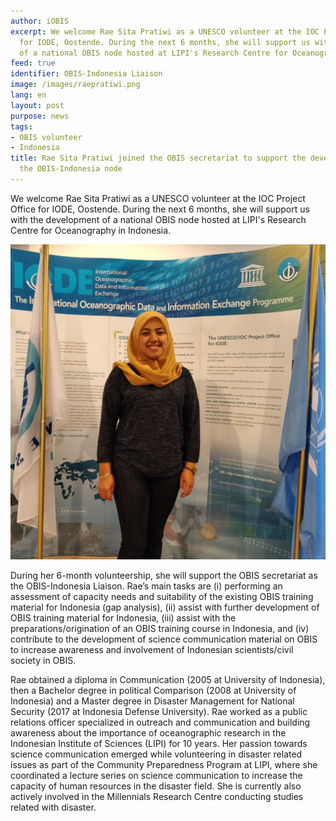 ```yaml
---
author: iOBIS
excerpt: We welcome Rae Sita Pratiwi as a UNESCO volunteer at the IOC Project Office
  for IODE, Oostende. During the next 6 months, she will support us with the development
  of a national OBIS node hosted at LIPI's Research Centre for Oceanography in Indonesia
feed: true
identifier: OBIS-Indonesia Liaison
image: /images/raepratiwi.png
lang: en
layout: post
purpose: news
tags:
- OBIS volunteer
- Indonesia
title: Rae Sita Pratiwi joined the OBIS secretariat to support the development of
  the OBIS-Indonesia node
---
```


<p>We welcome Rae Sita Pratiwi as a UNESCO volunteer at the IOC Project Office for IODE, Oostende. During the next 6 months, she will support us with the development of a national OBIS node hosted at LIPI's Research Centre for Oceanography in Indonesia.</p>

<div class="row">
    <div class="col-md-4">
        <img src="/images/raepratiwi.jpg" class="img-fluid" />
    </div>
    <div class="col-md-8">
        <p>During her 6-month volunteership, she will support the OBIS secretariat as the OBIS-Indonesia Liaison. Rae’s main tasks are (i) performing an assessment of capacity needs and suitability of the existing OBIS training material for Indonesia (gap analysis), (ii) assist with further development of OBIS training material for Indonesia, (iii) assist with the preparations/origination of an OBIS training course in Indonesia, and (iv) contribute to the development of science communication material on OBIS to increase awareness and involvement of Indonesian scientists/civil society in OBIS.</p>
    </div>
</div>
<p>Rae obtained a diploma in Communication (2005 at University of Indonesia), then a Bachelor degree in political Comparison (2008 at University of Indonesia) and a Master degree in Disaster Management for National Security (2017 at Indonesia Defense University). Rae worked as a public relations officer specialized in outreach and communication and building awareness about the importance of oceanographic research in the Indonesian Institute of Sciences (LIPI) for 10 years. Her passion towards science communication emerged while volunteering in disaster related issues as part of the Community Preparedness Program at LIPI, where she coordinated a lecture series on science communication to increase the capacity of human resources in the disaster field. She is currently also actively involved in the Millennials Research Centre conducting studies related with disaster.</p>